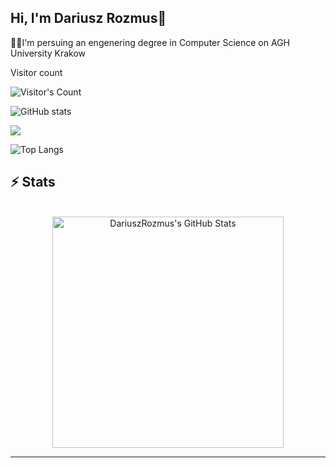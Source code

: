 ## Hi, I'm Dariusz Rozmus👋
👨‍💻I'm persuing an engenering degree in Computer Science on AGH University Krakow

<div align="left"> 
  <p>Visitor count</p>
  <img src="https://profile-counter.glitch.me/{DariuszRozmus}/count.svg" alt="Visitor's Count" />
</div>

![GitHub stats](https://github-readme-stats.vercel.app/api?username=DariuszRozmus&show_icons=true&theme=calm)

<img src="https://github-profile-trophy.vercel.app/?username=DariuszRozmus&theme=flat&column=3&margin-w=15&margin-h=15" />

![Top Langs](https://github-readme-stats.vercel.app/api/top-langs/?username=DariuszRozmus&layout=compact&theme=radical)

## ⚡️ Stats

<br>

<div align="center">
<img width="370" src="https://github-readme-stats.vercel.app/api?
  username=DariuszRozmus
  &theme=transparent
  &count_private=true
  &show_icons=true
  &rank_icon=github
  &locale=en" 
alt="DariuszRozmus's GitHub Stats" />

<!--   <img width="370" src="https://github-readme-stats.vercel.app/api/top-langs?username=DariuszRozmus&theme=transparent&layout=donut&hide=css&langs_count=8&border_radius=10&show_icons=true&locale=en" alt="DariuszRozmus's Most Used Languages" /> -->

</div>

<hr>

